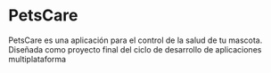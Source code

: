 # PetsCare
PetsCare es una aplicación para el control de la salud de tu mascota. Diseñada como proyecto final del ciclo de desarrollo de aplicaciones multiplataforma
